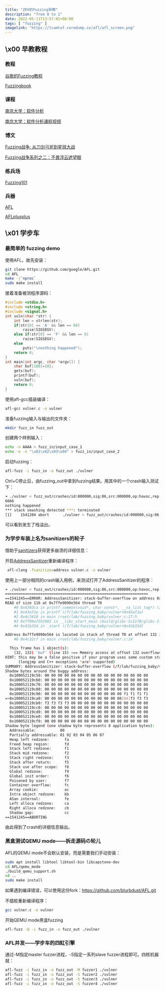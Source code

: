```yaml
---
title: "ZKV的Fuzzing早教"
description: "from 0 to 1"
date: 2022-05-11T13:57:01+08:00
tags: [ "fuzzing" ]
imagelink: "https://lcamtuf.coredump.cx/afl/afl_screen.png"
---
```




##  \x00 早教教程

### 教程

[谷歌的Fuzzing教程](https://github.com/google/fuzzing)

[Fuzzingbook](https://www.fuzzingbook.org/)

### 课程

[南京大学：软件分析](https://pascal-group.bitbucket.io/teaching.html)

[南京大学：软件分析课程视频](https://www.bilibili.com/video/BV1b7411K7P4/?spm_id_from=333.788.videocard.1)

### 博文

[Fuzzing战争: 从刀剑弓斧到星球大战](https://blog.flanker017.me/fuzzing%e6%88%98%e4%ba%89-%e4%bb%8e%e5%88%80%e5%89%91%e5%bc%93%e6%96%a7%e5%88%b0%e6%98%9f%e7%90%83%e5%a4%a7%e6%88%98/)

[Fuzzing战争系列之二：不畏浮云遮望眼](https://blog.flanker017.me/fuzzing%e6%88%98%e4%ba%89%e7%b3%bb%e5%88%97%e4%b9%8b%e4%ba%8c%ef%bc%9a%e4%b8%8d%e7%95%8f%e6%b5%ae%e4%ba%91%e9%81%ae%e6%9c%9b%e7%9c%bc/)

### 练兵场

[Fuzzing101](https://github.com/antonio-morales/Fuzzing101)

### 兵器

[AFL](https://github.com/google/AFL)

[AFLplusplus](https://github.com/AFLplusplus/AFLplusplus)



## \x01 学步车

### 最简单的 fuzzing demo

使用AFL，故先安装：

```sh
git clone https://github.com/google/AFL.git
cd AFL
make -j`nproc`
sudo make install
```

接着准备被测程序源码：

```c
#include <stdio.h>
#include <string.h> 
#include <signal.h> 
int vuln(char *str) {
    int len = strlen(str);
    if(str[0] == 'A' && len == 66)
        raise(SIGSEGV);
    else if(str[0] == 'F' && len == 6)
        raise(SIGSEGV);
    else
        puts("\nnothing happened");
    return 0;
}
int main(int argc, char *argv[]) {
    char buf[100]={0};
    gets(buf);
    printf(buf);
    vuln(buf);
    return 0;
}
```

使用afl-gcc插装编译：

```sh
afl-gcc vulner.c -o vulner
```

准备fuzzing输入与输出的文件夹：

```sh
mkdir fuzz_in fuzz_out
```

创建两个样例输入：

```sh
echo -n AAAA > fuzz_in/input_case_1
echo -e -n "\x01\x02\x03\x04" > fuzz_in/input_case_2
```

启动fuzzing：

```sh
afl-fuzz -i fuzz_in -o fuzz_out ./vulner
```

Ctrl+C停止后，由fuzzing_out中拿到fuzzing结果。用其中的一个crash输入测试下：

```sh
➜ ./vulner < fuzz_out/crashes/id:000000,sig:06,src:000000,op:havoc,rep:32
6666
nothing happened
*** stack smashing detected ***: terminated
[1]    1541204 abort      ./vulner < fuzz_out/crashes/id:000000,sig:06,src:000000,op:havoc,rep:32
```

可以看到发生了栈溢出。

### 为学步车装上名为sanitizers的轮子

借助于[sanitizers](https://github.com/google/sanitizers)获得更多崩溃的详细信息：

开启[AddressSanitizer](https://github.com/google/fuzzing/blob/master/docs/ASan)重新编译程序：

```sh
 afl-clang -fsanitize=address vulner.c -o vulner
```

使用上一部分相同的crash输入用例，来测试打开了AddressSanitizer的程序：

```sh
➜ ./vulner < fuzz_out/crashes/id:000000,sig:06,src:000000,op:havoc,rep:32
=================================================================
==1541245==ERROR: AddressSanitizer: stack-buffer-overflow on address 0x7ffe9090e564 at pc 0x0000004393cb bp 0x7ffe9090e3a0 sp 0x7ffe9090db28
READ of size 116 at 0x7ffe9090e564 thread T0
    #0 0x4393ca in printf_common(void*, char const*, __va_list_tag*) (/f/lab/fuzzing_baby/vulner+0x4393ca)
    #1 0x43af1e in printf (/f/lab/fuzzing_baby/vulner+0x43af1e)
    #2 0x4c3418 in main /root/lab/fuzzing_baby/vulner.c:17:5
    #3 0x7f09a7252082 in __libc_start_main /build/glibc-SzIz7B/glibc-2.31/csu/../csu/libc-start.c:308:16
    #4 0x41b33d in _start (/f/lab/fuzzing_baby/vulner+0x41b33d)

Address 0x7ffe9090e564 is located in stack of thread T0 at offset 132 in frame
    #0 0x4c32cf in main /root/lab/fuzzing_baby/vulner.c:14

  This frame has 1 object(s):
    [32, 132) 'buf' (line 15) <== Memory access at offset 132 overflows this variable
HINT: this may be a false positive if your program uses some custom stack unwind mechanism, swapcontext or vfork
      (longjmp and C++ exceptions *are* supported)
SUMMARY: AddressSanitizer: stack-buffer-overflow (/f/lab/fuzzing_baby/vulner+0x4393ca) in printf_common(void*, char const*, __va_list_tag*)
Shadow bytes around the buggy address:
  0x100052119c50: 00 00 00 00 00 00 00 00 00 00 00 00 00 00 00 00
  0x100052119c60: 00 00 00 00 00 00 00 00 00 00 00 00 00 00 00 00
  0x100052119c70: 00 00 00 00 00 00 00 00 00 00 00 00 00 00 00 00
  0x100052119c80: 00 00 00 00 00 00 00 00 00 00 00 00 00 00 00 00
  0x100052119c90: 00 00 00 00 00 00 00 00 00 00 00 00 f1 f1 f1 f1
=>0x100052119ca0: 00 00 00 00 00 00 00 00 00 00 00 00[04]f3 f3 f3
  0x100052119cb0: f3 f3 f3 f3 00 00 00 00 00 00 00 00 00 00 00 00
  0x100052119cc0: 00 00 00 00 00 00 00 00 00 00 00 00 00 00 00 00
  0x100052119cd0: 00 00 00 00 00 00 00 00 00 00 00 00 00 00 00 00
  0x100052119ce0: 00 00 00 00 00 00 00 00 00 00 00 00 00 00 00 00
  0x100052119cf0: 00 00 00 00 00 00 00 00 00 00 00 00 00 00 00 00
Shadow byte legend (one shadow byte represents 8 application bytes):
  Addressable:           00
  Partially addressable: 01 02 03 04 05 06 07
  Heap left redzone:       fa
  Freed heap region:       fd
  Stack left redzone:      f1
  Stack mid redzone:       f2
  Stack right redzone:     f3
  Stack after return:      f5
  Stack use after scope:   f8
  Global redzone:          f9
  Global init order:       f6
  Poisoned by user:        f7
  Container overflow:      fc
  Array cookie:            ac
  Intra object redzone:    bb
  ASan internal:           fe
  Left alloca redzone:     ca
  Right alloca redzone:    cb
  Shadow gap:              cc
==1541245==ABORTING
```

由此得到了crash的详细信息输出。

### 黑盒测试QEMU mode——拆走源码の轮儿

AFL的QEMU mode不会默认安装，而是需要我们手动安装：

```sh
sudo apt install libtool libtool-bin libcapstone-dev
cd AFL/qemu_mode
./build_qemu_support.sh
cd ..
sudo make install 
```

如果遇到编译错误，可以使用这份fork：https://github.com/blurbdust/AFL.git

不插桩重新编译程序：

```sh
gcc vulner.c -o vulner
```

开始QEMU mode黑盒fuzzing

```sh
afl-fuzz -Q -i fuzz_in -o fuzz_out ./vulner
```

### AFL并发——学步车的四缸引擎

通过-M指定master fuzzer进程，-S指定一系列slave fuzzer进程即可。四核机器就：

```sh
afl-fuzz -i fuzz_in -o fuzz_out -M fuzzer1 ./vulner
afl-fuzz -i fuzz_in -o fuzz_out -S fuzzer2 ./vulner
afl-fuzz -i fuzz_in -o fuzz_out -S fuzzer3 ./vulner
afl-fuzz -i fuzz_in -o fuzz_out -S fuzzer4 ./vulner
```

